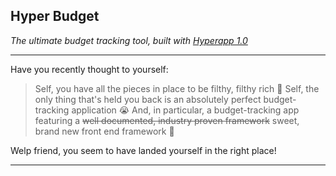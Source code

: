 ## Hyper Budget

*The ultimate budget tracking tool, built with [Hyperapp 1.0](https://github.com/hyperapp/hyperapp)*

-------------------

Have you recently thought to yourself:
>Self, you have all the pieces in place to be filthy, filthy rich :money_with_wings:
>Self, the only thing that's held you back is an absolutely perfect budget-tracking application :sob:
>And, in particular, a budget-tracking app featuring a <del>well documented, industry proven framework</del> sweet, brand new front end framework :star2:

Welp friend, you seem to have landed yourself in the right place!

-------------------
